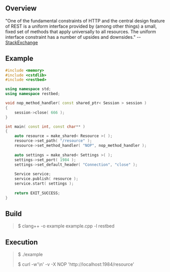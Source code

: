 Overview
--------

"One of the fundamental constraints of HTTP and the central design feature of REST is a uniform interface provided by (among other things) a small, fixed set of methods that apply universally to all resources. The uniform interface constraint has a number of upsides and downsides." -- [StackExchange](https://softwareengineering.stackexchange.com/questions/193821/are-there-any-problems-with-implementing-custom-http-methods)

Example
-------

```C++
#include <memory>
#include <cstdlib>
#include <restbed>

using namespace std;
using namespace restbed;

void nop_method_handler( const shared_ptr< Session > session )
{
    session->close( 666 );
}

int main( const int, const char** )
{
    auto resource = make_shared< Resource >( );
    resource->set_path( "/resource" );
    resource->set_method_handler( "NOP", nop_method_handler );
    
    auto settings = make_shared< Settings >( );
    settings->set_port( 1984 );
    settings->set_default_header( "Connection", "close" );
    
    Service service;
    service.publish( resource );
    service.start( settings );
    
    return EXIT_SUCCESS;
}
```

Build
-----

> $ clang++ -o example example.cpp -l restbed

Execution
---------

> $ ./example
>
> $ curl -w'\n' -v -X NOP 'http://localhost:1984/resource'
